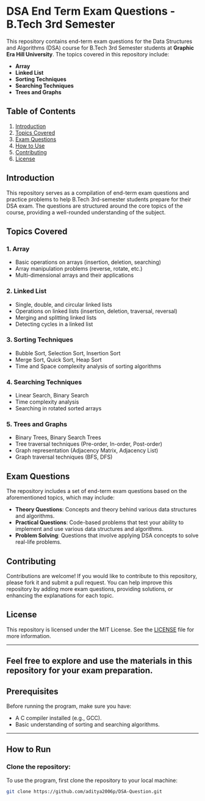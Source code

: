 # DSA End Term Exam Questions - B.Tech 3rd Semester

This repository contains end-term exam questions for the Data Structures and Algorithms (DSA) course for B.Tech 3rd Semester students at **Graphic Era Hill University**. The topics covered in this repository include:

- **Array**
- **Linked List**
- **Sorting Techniques**
- **Searching Techniques**
- **Trees and Graphs**

## Table of Contents

1. [Introduction](#introduction)
2. [Topics Covered](#topics-covered)
3. [Exam Questions](#exam-questions)
4. [How to Use](#how-to-use)
5. [Contributing](#contributing)
6. [License](#license)

## Introduction

This repository serves as a compilation of end-term exam questions and practice problems to help B.Tech 3rd-semester students prepare for their DSA exam. The questions are structured around the core topics of the course, providing a well-rounded understanding of the subject.

## Topics Covered

### 1. **Array**
   - Basic operations on arrays (insertion, deletion, searching)
   - Array manipulation problems (reverse, rotate, etc.)
   - Multi-dimensional arrays and their applications

### 2. **Linked List**
   - Single, double, and circular linked lists
   - Operations on linked lists (insertion, deletion, traversal, reversal)
   - Merging and splitting linked lists
   - Detecting cycles in a linked list

### 3. **Sorting Techniques**
   - Bubble Sort, Selection Sort, Insertion Sort
   - Merge Sort, Quick Sort, Heap Sort
   - Time and Space complexity analysis of sorting algorithms

### 4. **Searching Techniques**
   - Linear Search, Binary Search
   - Time complexity analysis
   - Searching in rotated sorted arrays

### 5. **Trees and Graphs**
   - Binary Trees, Binary Search Trees
   - Tree traversal techniques (Pre-order, In-order, Post-order)
   - Graph representation (Adjacency Matrix, Adjacency List)
   - Graph traversal techniques (BFS, DFS)

## Exam Questions

The repository includes a set of end-term exam questions based on the aforementioned topics, which may include:

- **Theory Questions**: Concepts and theory behind various data structures and algorithms.
- **Practical Questions**: Code-based problems that test your ability to implement and use various data structures and algorithms.
- **Problem Solving**: Questions that involve applying DSA concepts to solve real-life problems.

## Contributing

Contributions are welcome! If you would like to contribute to this repository, please fork it and submit a pull request. You can help improve this repository by adding more exam questions, providing solutions, or enhancing the explanations for each topic.

## License

This repository is licensed under the MIT License. See the [LICENSE](LICENSE) file for more information.

---

Feel free to explore and use the materials in this repository for your exam preparation.
---

## Prerequisites

Before running the program, make sure you have:
- A C compiler installed (e.g., GCC).
- Basic understanding of sorting and searching algorithms.

---

## How to Run

### Clone the repository:

To use the program, first clone the repository to your local machine:
```bash
git clone https://github.com/aditya2006p/DSA-Question.git
